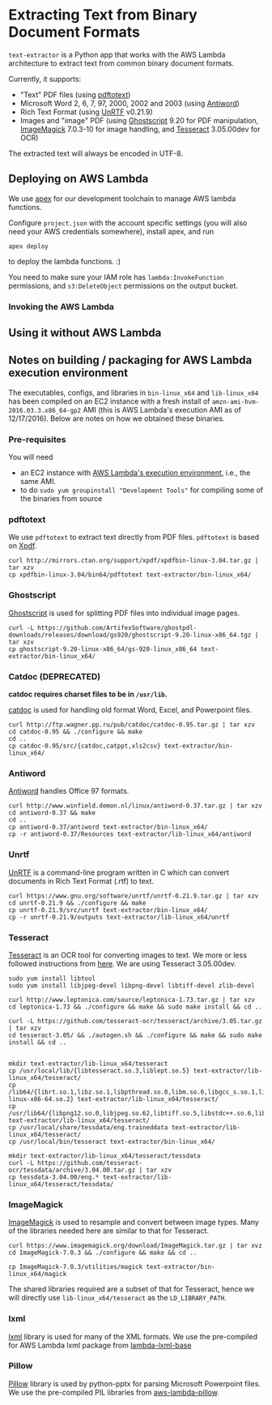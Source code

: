 # Extracting Text from Binary Document Formats

`text-extractor` is a Python app that works with the AWS Lambda architecture to extract text from common binary document formats.

Currently, it supports:

- "Text" PDF files (using [pdftotext](http://www.foolabs.com/xpdf/download.html))
- Microsoft Word 2, 6, 7, 97, 2000, 2002 and 2003 (using [Antiword](http://www.winfield.demon.nl/))
- Rich Text Format (using [UnRTF](https://www.gnu.org/software/unrtf/) v0.21.9)
- Images and "image" PDF (using [Ghostscript](https://ghostscript.com/download/gsdnld.html) 9.20 for PDF manipulation, [ImageMagick](https://www.imagemagick.org/) 7.0.3-10 for image handling, and [Tesseract](https://github.com/tesseract-ocr/tesseract/) 3.05.00dev for OCR)

The extracted text will always be encoded in UTF-8.

## Deploying on AWS Lambda

We use [apex](http://apex.run/) for our development toolchain to manage AWS lambda functions.

Configure `project.json` with the account specific settings (you will also need your AWS credentials somewhere), install apex, and run

    apex deploy

to deploy the lambda functions. :)

You need to make sure your IAM role has `lambda:InvokeFunction` permissions, and `s3:DeleteObject` permissions on the output bucket.

### Invoking the AWS Lambda



## Using it without AWS Lambda

## Notes on building / packaging for AWS Lambda execution environment

The executables, configs, and libraries in `bin-linux_x64` and `lib-linux_x64` has been compiled on an EC2 instance with a fresh install of `amzn-ami-hvm-2016.03.3.x86_64-gp2` AMI (this is AWS Lambda's execution AMI as of 12/17/2016).
Below are notes on how we obtained these binaries.

### Pre-requisites

You will need

- an EC2 instance with [AWS Lambda's execution environment](http://docs.aws.amazon.com/lambda/latest/dg/current-supported-versions.html), i.e., the same AMI.
- to do `sudo yum groupinstall "Development Tools"` for compiling some of the binaries from source

### pdftotext

We use `pdftotext` to extract text directly from PDF files. `pdftotext` is based on [Xpdf](http://www.foolabs.com/xpdf/download.html).

    curl http://mirrors.ctan.org/support/xpdf/xpdfbin-linux-3.04.tar.gz | tar xzv
    cp xpdfbin-linux-3.04/bin64/pdftotext text-extractor/bin-linux_x64/

### Ghostscript

[Ghostscript](https://ghostscript.com/download/gsdnld.html) is used for splitting PDF files into individual image pages.

    curl -L https://github.com/ArtifexSoftware/ghostpdl-downloads/releases/download/gs920/ghostscript-9.20-linux-x86_64.tgz | tar xzv
    cp ghostscript-9.20-linux-x86_64/gs-920-linux_x86_64 text-extractor/bin-linux_x64/

### Catdoc (DEPRECATED)

**catdoc requires charset files to be in `/usr/lib`.**

[catdoc](http://www.wagner.pp.ru/~vitus/software/catdoc/) is used for handling old format Word, Excel, and Powerpoint files.

    curl http://ftp.wagner.pp.ru/pub/catdoc/catdoc-0.95.tar.gz | tar xzv
    cd catdoc-0.95 && ./configure && make
    cd ..
    cp catdoc-0.95/src/{catdoc,catppt,xls2csv} text-extractor/bin-linux_x64/

### Antiword

[Antiword](http://www.winfield.demon.nl/) handles Office 97 formats.

    curl http://www.winfield.demon.nl/linux/antiword-0.37.tar.gz | tar xzv
    cd antiword-0.37 && make
    cd ..
    cp antiword-0.37/antiword text-extractor/bin-linux_x64/
    cp -r antiword-0.37/Resources text-extractor/lib-linux_x64/antiword

### Unrtf

[UnRTF](https://www.gnu.org/software/unrtf/) is a command-line program written in C which can convert documents in Rich Text Format (.rtf) to text.

    curl https://www.gnu.org/software/unrtf/unrtf-0.21.9.tar.gz | tar xzv
    cd unrtf-0.21.9 && ./configure && make
    cp unrtf-0.21.9/src/unrtf text-extractor/bin-linux_x64/
    cp -r unrtf-0.21.9/outputs text-extractor/lib-linux_x64/unrtf

### Tesseract

[Tesseract](https://github.com/tesseract-ocr/tesseract/) is an OCR tool for converting images to text.
We more or less followed instructions from [here](http://stackoverflow.com/questions/33588262/tesseract-ocr-on-aws-lambda-via-virtualenv).
We are using Tesseract 3.05.00dev.

    sudo yum install libtool
    sudo yum install libjpeg-devel libpng-devel libtiff-devel zlib-devel

    curl http://www.leptonica.com/source/leptonica-1.73.tar.gz | tar xzv
    cd leptonica-1.73 && ./configure && make && sudo make install && cd ..

    curl -L https://github.com/tesseract-ocr/tesseract/archive/3.05.tar.gz | tar xzv
    cd tesseract-3.05/ && ./autogen.sh && ./configure && make && sudo make install && cd ..


    mkdir text-extractor/lib-linux_x64/tesseract
    cp /usr/local/lib/{libtesseract.so.3,liblept.so.5} text-extractor/lib-linux_x64/tesseract/
    cp /lib64/{librt.so.1,libz.so.1,libpthread.so.0,libm.so.6,libgcc_s.so.1,libc.so.6,ld-linux-x86-64.so.2} text-extractor/lib-linux_x64/tesseract/
    cp /usr/lib64/{libpng12.so.0,libjpeg.so.62,libtiff.so.5,libstdc++.so.6,libjbig.so.2.0} text-extractor/lib-linux_x64/tesseract/
    cp /usr/local/share/tessdata/eng.traineddata text-extractor/lib-linux_x64/tesseract/
    cp /usr/local/bin/tesseract text-extractor/bin-linux_x64/

    mkdir text-extractor/lib-linux_x64/tesseract/tessdata
    curl -L https://github.com/tesseract-ocr/tessdata/archive/3.04.00.tar.gz | tar xzv
    cp tessdata-3.04.00/eng.* text-extractor/lib-linux_x64/tesseract/tessdata/

### ImageMagick

[ImageMagick](https://www.imagemagick.org/) is used to resample and convert between image types.
Many of the libraries needed here are similar to that for Tesseract.

    curl https://www.imagemagick.org/download/ImageMagick.tar.gz | tar xvz
    cd ImageMagick-7.0.3 && ./configure && make && cd ..

    cp ImageMagick-7.0.3/utilities/magick text-extractor/bin-linux_x64/magick

The shared libraries required are a subset of that for Tesseract, hence we will directly use `lib-linux_x64/tesseract` as the `LD_LIBRARY_PATH`.

### lxml

[lxml](http://lxml.de/) library is used for many of the XML formats. 
We use the pre-compiled for AWS Lambda lxml package from [lambda-lxml-base](https://github.com/cjpetrus/lambda-lxml-base)

### Pillow

[Pillow]() library is used by python-pptx for parsing Microsoft Powerpoint files.
We use the pre-compiled PIL libraries from [aws-lambda-pillow](https://github.com/jDmacD/aws-lambda-pillow/).

